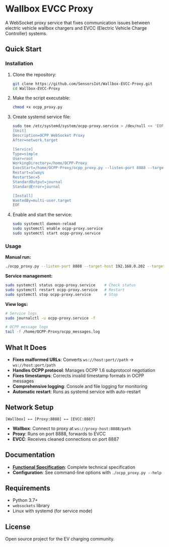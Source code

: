 # Wallbox EVCC Proxy

A WebSocket proxy service that fixes communication issues between electric vehicle wallbox chargers and EVCC (Electric Vehicle Charge Controller) systems.

## Quick Start

### Installation

1. Clone the repository:
   ```bash
   git clone https://github.com/SensorsIot/Wallbox-EVCC-Proxy.git
   cd Wallbox-EVCC-Proxy
   ```

2. Make the script executable:
   ```bash
   chmod +x ocpp_proxy.py
   ```

3. Create systemd service file:
   ```bash
   sudo tee /etc/systemd/system/ocpp-proxy.service > /dev/null << 'EOF'
   [Unit]
   Description=OCPP WebSocket Proxy
   After=network.target

   [Service]
   Type=simple
   User=root
   WorkingDirectory=/home/OCPP-Proxy
   ExecStart=/home/OCPP-Proxy/ocpp_proxy.py --listen-port 8888 --target-host 192.168.0.202 --target-port 8887
   Restart=always
   RestartSec=5
   StandardOutput=journal
   StandardError=journal

   [Install]
   WantedBy=multi-user.target
   EOF
   ```

4. Enable and start the service:
   ```bash
   sudo systemctl daemon-reload
   sudo systemctl enable ocpp-proxy.service
   sudo systemctl start ocpp-proxy.service
   ```

### Usage

**Manual run:**
```bash
./ocpp_proxy.py --listen-port 8888 --target-host 192.168.0.202 --target-port 8887
```

**Service management:**
```bash
sudo systemctl status ocpp-proxy.service    # Check status
sudo systemctl restart ocpp-proxy.service   # Restart
sudo systemctl stop ocpp-proxy.service      # Stop
```

**View logs:**
```bash
# Service logs
sudo journalctl -u ocpp-proxy.service -f

# OCPP message logs
tail -f /home/OCPP-Proxy/ocpp_messages.log
```

## What It Does

- **Fixes malformed URLs**: Converts `ws://host:port//path` → `ws://host:port/path`
- **Handles OCPP protocol**: Manages OCPP 1.6 subprotocol negotiation
- **Fixes timestamps**: Corrects invalid timestamp formats in OCPP messages
- **Comprehensive logging**: Console and file logging for monitoring
- **Automatic restart**: Runs as systemd service with auto-restart

## Network Setup

```
[Wallbox] ←→ [Proxy:8888] ←→ [EVCC:8887]
```

- **Wallbox**: Connect to proxy at `ws://proxy-host:8888/path`
- **Proxy**: Runs on port 8888, forwards to EVCC
- **EVCC**: Receives cleaned connections on port 8887

## Documentation

- **[Functional Specification](Wallbox-EVCC-Proxy-FSD.md)**: Complete technical specification
- **Configuration**: See command-line options with `./ocpp_proxy.py --help`

## Requirements

- Python 3.7+
- `websockets` library
- Linux with systemd (for service mode)

## License

Open source project for the EV charging community.
